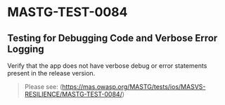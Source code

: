 #  MASTG-TEST-0084

## Testing for Debugging Code and Verbose Error Logging

Verify that the app does not have verbose debug or error statements present in the release version.

> Please see: (https://mas.owasp.org/MASTG/tests/ios/MASVS-RESILIENCE/MASTG-TEST-0084/)
